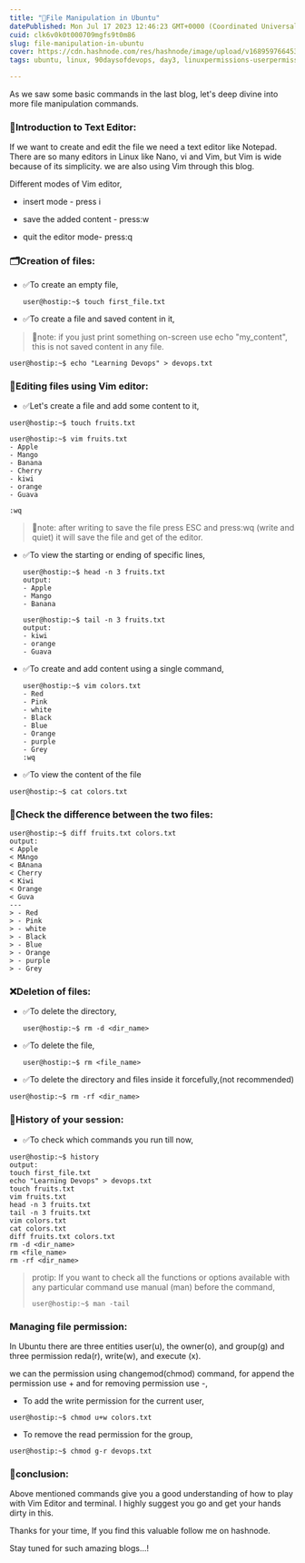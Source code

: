 ```yaml
---
title: "📂File Manipulation in Ubuntu"
datePublished: Mon Jul 17 2023 12:46:23 GMT+0000 (Coordinated Universal Time)
cuid: clk6v0k0t000709mgfs9t0m86
slug: file-manipulation-in-ubuntu
cover: https://cdn.hashnode.com/res/hashnode/image/upload/v1689597664536/656c8403-303b-49f2-b673-a95fdd1cd335.png
tags: ubuntu, linux, 90daysofdevops, day3, linuxpermissions-userpermissions-filepermissions-directorypermissions-linuxsecurity-accesscontrol-setuid-setgid-stickybit-linuxuseraccounts-ownershipandpermissions-linuxfilesystem-commandline-linuxadministration-systemsecurity

---
```


As we saw some basic commands in the last blog, let's deep divine into more file manipulation commands.

### 📌Introduction to Text Editor:

If we want to create and edit the file we need a text editor like Notepad. There are so many editors in Linux like Nano, vi and Vim, but Vim is wide because of its simplicity. we are also using Vim through this blog.

Different modes of Vim editor,

* insert mode - press i
    
* save the added content - press:w
    
* quit the editor mode- press:q
    

### 🗂️Creation of files:

* ✅To create an empty file,
    
    ```plaintext
    user@hostip:~$ touch first_file.txt
    ```
    
* ✅To create a file and saved content in it,
    

> 🔺note: if you just print something on-screen use echo "my\_content", this is not saved content in any file.

```plaintext
user@hostip:~$ echo "Learning Devops" > devops.txt
```

### 📁Editing files using Vim editor:

* ✅Let's create a file and add some content to it,
    

```plaintext
user@hostip:~$ touch fruits.txt

user@hostip:~$ vim fruits.txt
- Apple
- Mango
- Banana
- Cherry
- kiwi
- orange
- Guava

:wq
```

> 🔺note: after writing to save the file press ESC and press:wq (write and quiet) it will save the file and get of the editor.

* ✅To view the starting or ending of specific lines,
    
    ```plaintext
    user@hostip:~$ head -n 3 fruits.txt
    output:
    - Apple
    - Mango
    - Banana
    
    user@hostip:~$ tail -n 3 fruits.txt
    output:
    - kiwi
    - orange
    - Guava
    ```
    
* ✅To create and add content using a single command,
    
    ```plaintext
    user@hostip:~$ vim colors.txt
    - Red
    - Pink
    - white
    - Black
    - Blue
    - Orange
    - purple
    - Grey
    :wq
    ```
    
* ✅To view the content of the file
    

```plaintext
user@hostip:~$ cat colors.txt
```

### 🧐Check the difference between the two files:

```plaintext
user@hostip:~$ diff fruits.txt colors.txt
output:
< Apple
< MAngo
< BAnana
< Cherry
< Kiwi
< Orange
< Guva
---
> - Red
> - Pink
> - white
> - Black
> - Blue
> - Orange
> - purple
> - Grey
```

### ❌Deletion of files:

* ✅To delete the directory,
    
    ```plaintext
    user@hostip:~$ rm -d <dir_name>
    ```
    
* ✅To delete the file,
    
    ```plaintext
    user@hostip:~$ rm <file_name>
    ```
    
* ✅To delete the directory and files inside it forcefully,(not recommended)
    

```plaintext
user@hostip:~$ rm -rf <dir_name>
```

### 🔁History of your session:

* ✅To check which commands you run till now,
    

```plaintext
user@hostip:~$ history
output:
touch first_file.txt
echo "Learning Devops" > devops.txt
touch fruits.txt
vim fruits.txt
head -n 3 fruits.txt
tail -n 3 fruits.txt
vim colors.txt
cat colors.txt
diff fruits.txt colors.txt
rm -d <dir_name>
rm <file_name>
rm -rf <dir_name>
```

> protip: If you want to check all the functions or options available with any particular command use manual (man) before the command,
> 
> ```plaintext
> user@hostip:~$ man -tail
> ```

### Managing file permission:

In Ubuntu there are three entities user(u), the owner(o), and group(g) and three permission reda(r), write(w), and execute (x).

we can the permission using changemod(chmod) command, for append the permission use + and for removing permission use -,

* To add the write permission for the current user,
    

```plaintext
user@hostip:~$ chmod u+w colors.txt
```

* To remove the read permission for the group,
    

```plaintext
user@hostip:~$ chmod g-r devops.txt
```

### 🔅conclusion:

Above mentioned commands give you a good understanding of how to play with Vim Editor and terminal. I highly suggest you go and get your hands dirty in this.

Thanks for your time, If you find this valuable follow me on hashnode.

Stay tuned for such amazing blogs...!